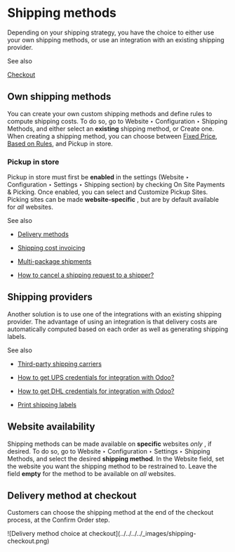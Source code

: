 # Shipping methods

Depending on your shipping strategy, you have the choice to either use your
own shipping methods, or use an integration with an existing shipping
provider.

See also

[Checkout](checkout.html)

## Own shipping methods

You can create your own custom shipping methods and define rules to compute
shipping costs. To do so, go to Website ‣ Configuration ‣ Shipping Methods,
and either select an **existing** shipping method, or Create one. When
creating a shipping method, you can choose between [Fixed
Price](../../../inventory_and_mrp/inventory/shipping_receiving/setup_configuration/delivery_method.html),
[Based on
Rules](../../../inventory_and_mrp/inventory/shipping_receiving/setup_configuration/delivery_method.html),
and Pickup in store.

### Pickup in store

Pickup in store must first be **enabled** in the settings (Website ‣
Configuration ‣ Settings ‣ Shipping section) by checking On Site Payments &
Picking. Once enabled, you can select and Customize Pickup Sites. Picking
sites can be made **website-specific** , but are by default available for
_all_ websites.

See also

  * [Delivery methods](../../../inventory_and_mrp/inventory/shipping_receiving/setup_configuration/delivery_method.html)

  * [Shipping cost invoicing](../../../inventory_and_mrp/inventory/shipping_receiving/advanced_operations_shipping/invoicing.html)

  * [Multi-package shipments](../../../inventory_and_mrp/inventory/shipping_receiving/advanced_operations_shipping/multipack.html)

  * [How to cancel a shipping request to a shipper?](../../../inventory_and_mrp/inventory/shipping_receiving/advanced_operations_shipping/cancel.html)

## Shipping providers

Another solution is to use one of the integrations with an existing shipping
provider. The advantage of using an integration is that delivery costs are
automatically computed based on each order as well as generating shipping
labels.

See also

  * [Third-party shipping carriers](../../../inventory_and_mrp/inventory/shipping_receiving/setup_configuration/third_party_shipper.html)

  * [How to get UPS credentials for integration with Odoo?](../../../inventory_and_mrp/inventory/shipping_receiving/setup_configuration/ups_credentials.html)

  * [How to get DHL credentials for integration with Odoo?](../../../inventory_and_mrp/inventory/shipping_receiving/setup_configuration/dhl_credentials.html)

  * [Print shipping labels](../../../inventory_and_mrp/inventory/shipping_receiving/setup_configuration/labels.html)

## Website availability

Shipping methods can be made available on **specific** websites _only_ , if
desired. To do so, go to Website ‣ Configuration ‣ Settings ‣ Shipping
Methods, and select the desired **shipping method**. In the Website field, set
the website you want the shipping method to be restrained to. Leave the field
**empty** for the method to be available on _all_ websites.

## Delivery method at checkout

Customers can choose the shipping method at the end of the checkout process,
at the Confirm Order step.

![Delivery method choice at checkout](../../../../_images/shipping-
checkout.png)

